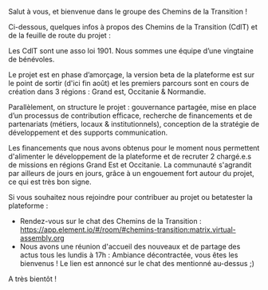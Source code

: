 Salut à vous, et bienvenue dans le groupe des Chemins de la Transition !

Ci-dessous, quelques infos à propos des Chemins de la Transition (CdlT) et de la feuille de route du projet :

Les CdlT sont une asso loi 1901. Nous sommes une équipe d’une vingtaine de bénévoles.

Le projet est en phase d’amorçage, la version beta de la plateforme est sur le point de sortir (d'ici fin août) et les premiers parcours sont en cours de création dans 3 régions : Grand est, Occitanie & Normandie.

Parallèlement, on structure le projet : gouvernance partagée, mise en place d’un processus de contribution efficace, recherche de financements et de partenariats (métiers, locaux & institutionnels), conception de la stratégie de développement et des supports communication.

Les financements que nous avons obtenus pour le moment nous permettent d'alimenter le développement de la plateforme et de recruter 2 chargé.e.s de missions en régions Grand Est et Occitanie. La communauté s'agrandit par ailleurs de jours en jours, grâce à un engouement fort autour du projet, ce qui est très bon signe.

Si vous souhaitez nous rejoindre pour contribuer au projet ou betatester la plateforme :

- Rendez-vous sur le chat des Chemins de la Transition : https://app.element.io/#/room/#chemins-transition:matrix.virtual-assembly.org
- Nous avons une réunion d'accueil des nouveaux et de partage des actus tous les lundis à 17h : Ambiance décontractée, vous êtes les bienvenus ! Le lien est annoncé sur le chat des mentionné au-dessus ;)

A très bientôt !
